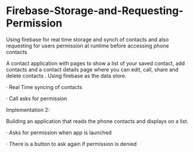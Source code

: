 # Firebase-Storage-and-Requesting-Permission
Using firebase for real time storage and synch of contacts and also requesting for users permission at runtime before accessing phone contacts

A contact application with pages to show a list of your saved contact, add contacts and a contact details page where you can edit, call, share and delete contacts . Using 
firebase as the data store.

· Real Time syncing of contacts

· Call asks for permission

Implementation 2:

Building an application that reads the phone contacts and displays on a list.

· Asks for permission when app is launched

· There is a button to ask again if permission is denied
